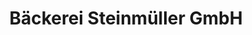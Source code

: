 ---
title: "Bäckerei Steinmüller GmbH"
url: /wetzlar/baeckerei-steinmueller-gmbh/
shop: Bäckerei
---